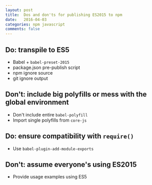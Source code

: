 ```yaml
---
layout: post
title:  Dos and don'ts for publishing ES2015 to npm
date:   2016-04-03
categories: npm javascript
comments: false
---
```


## Do: transpile to ES5

* Babel + `babel-preset-2015`
* package.json pre-publish script
* npm ignore source
* git ignore output

## Don't: include big polyfills or mess with the global environment

* Don't include entire `babel-polyfill`
* Import single polyfills from `core-js`

## Do: ensure compatibility with `require()`

* Use  `babel-plugin-add-module-exports`

## Don't: assume everyone's using ES2015

* Provide usage examples using ES5
